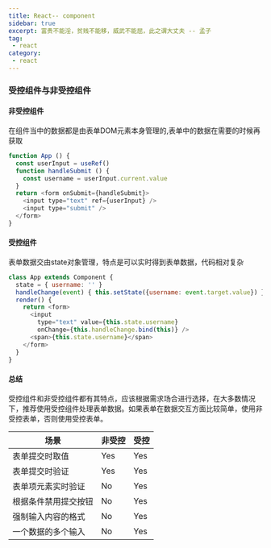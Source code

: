 ```yaml
---
title: React-- component
sidebar: true
excerpt: 富贵不能淫，贫贱不能移，威武不能屈，此之谓大丈夫 -- 孟子
tag:
 - react
category:
 - react
---
```


### 受控组件与非受控组件

#### 非受控组件

在组件当中的数据都是由表单DOM元素本身管理的,表单中的数据在需要的时候再获取

```js
function App () {
  const userInput = useRef()
  function handleSubmit () {
    const username = userInput.current.value
  }
  return <form onSubmit={handleSubmit}>
    <input type="text" ref={userInput} />
    <input type="submit" />
  </form>
}
```

#### 受控组件

表单数据交由state对象管理，特点是可以实时得到表单数据，代码相对复杂

```js
class App extends Component {
  state = { username: '' }
  handleChange(event) { this.setState({username: event.target.value}) }
  render() {
    return <form>
      <input
        type="text" value={this.state.username}
        onChange={this.handleChange.bind(this)} />
      <span>{this.state.username}</span>
    </form>
  }
}
```

#### 总结

受控组件和非受控组件都有其特点，应该根据需求场合进行选择，在大多数情况下，推荐使用受控组件处理表单数据。如果表单在数据交互方面比较简单，使用非受控表单，否则使用受控表单。

| 场景 | 非受控 | 受控 |
| ---- | ---- | ---- |
| 表单提交时取值 | Yes | Yes |
| 表单提交时验证 | Yes | Yes |
| 表单项元素实时验证 | No | Yes |
| 根据条件禁用提交按钮 | No | Yes |
| 强制输入内容的格式 | No | Yes |
| 一个数据的多个输入 | No | Yes |

